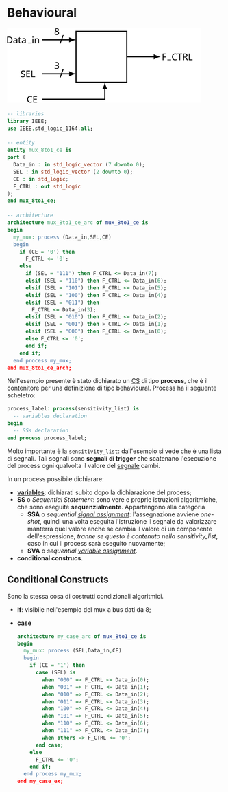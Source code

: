# Behavioural

![Circuito mux_8to1_ce](immagini/mux_8to1_ce.svg)

```vhdl
-- libraries
library IEEE;
use IEEE.std_logic_1164.all;

-- entity
entity mux_8to1_ce is
port (
  Data_in : in std_logic_vector (7 downto 0);
  SEL : in std_logic_vector (2 downto 0);
  CE : in std_logic;
  F_CTRL : out std_logic
);
end mux_8to1_ce;

-- architecture
architecture mux_8to1_ce_arc of mux_8to1_ce is
begin
  my_mux: process (Data_in,SEL,CE)
  begin
    if (CE = '0') then
      F_CTRL <= '0';
    else
      if (SEL = "111") then F_CTRL <= Data_in(7);
      elsif (SEL = "110") then F_CTRL <= Data_in(6);
      elsif (SEL = "101") then F_CTRL <= Data_in(5);
      elsif (SEL = "100") then F_CTRL <= Data_in(4);
      elsif (SEL = "011") then 
        F_CTRL <= Data_in(3);
      elsif (SEL = "010") then F_CTRL <= Data_in(2);
      elsif (SEL = "001") then F_CTRL <= Data_in(1);
      elsif (SEL = "000") then F_CTRL <= Data_in(0);
      else F_CTRL <= '0';
      end if;
    end if;
  end process my_mux;
end mux_8to1_ce_arch;
```

Nell'esempio presente è stato dichiarato un [CS](dataflow.md) di tipo **process**, che è il contenitore per una definizione di tipo behavioural. Process ha il seguente scheletro:

```vhdl
process_label: process(sensitivity_list) is
  -- variables declaration
begin
  -- SSs declaration
end process process_label;
```

Molto importante è la `sensitivity_list`: dall'esempio si vede che è una lista di segnali. Tali segnali sono **segnali di trigger** che scatenano l'esecuzione del process ogni qualvolta il valore del [segnale](vhdl.md#data-object-e-data-type) cambi.

In un process possibile dichiarare:

- [**variables**](vhdl.md#variable): dichiarati subito dopo la dichiarazione del process;
- **SS** o *Sequential Statement*: sono vere e proprie istruzioni algoritmiche, che sono eseguite **sequenzialmente**. Appartengono alla categoria
  - **SSA** o *sequential [signal assignment](vhdl.md#signal)*: l'assegnazione avviene *one-shot*, quindi una volta eseguita l'istruzione il segnale da valorizzare manterrà quel valore anche se cambia il valore di un componente dell'espressione, *tranne se questo è contenuto nella sensitivity_list*, caso in cui il process sarà eseguito nuovamente;
  - **SVA** o *sequential [variable assignment](vhdl.md#variable)*.
- **conditional construcs**.

## Conditional Constructs

Sono la stessa cosa di costrutti condizionali algoritmici.

- **if**: visibile nell'esempio del mux a bus dati da 8;

- **case**

  ```vhdl
  architecture my_case_arc of mux_8to1_ce is
  begin
    my_mux: process (SEL,Data_in,CE)
    begin
      if (CE = '1') then
        case (SEL) is
          when "000" => F_CTRL <= Data_in(0);
          when "001" => F_CTRL <= Data_in(1);
          when "010" => F_CTRL <= Data_in(2);
          when "011" => F_CTRL <= Data_in(3);
          when "100" => F_CTRL <= Data_in(4);
          when "101" => F_CTRL <= Data_in(5);
          when "110" => F_CTRL <= Data_in(6);
          when "111" => F_CTRL <= Data_in(7);
          when others => F_CTRL <= '0';
        end case;
      else
        F_CTRL <= '0';
      end if;
    end process my_mux;
  end my_case_ex;
  ```